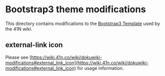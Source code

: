 # Bootstrap3 theme modifications
This directory contains modifications to the [Bootstrap3 Template](https://www.dokuwiki.org/template:bootstrap3) used by the 41N wiki.

## external-link icon
Please see [https://wiki.41n.co/wiki/dokuwiki-modifications#external_link_icon](https://wiki.41n.co/wiki/dokuwiki-modifications#external_link_icon) for usage information.